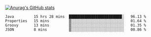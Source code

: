 [![Anurag's GitHub stats](https://github-readme-stats.vercel.app/api?username=sebasphere&count_private=true&theme=tokyonight)](https://github.com/anuraghazra/github-readme-stats)

<!--START_SECTION:waka-->
```text
Java         15 hrs 28 mins  ████████████████████████░   96.13 % 
Properties   15 mins         ▒░░░░░░░░░░░░░░░░░░░░░░░░   01.64 % 
Groovy       13 mins         ▒░░░░░░░░░░░░░░░░░░░░░░░░   01.35 % 
JSON         8 mins          ▒░░░░░░░░░░░░░░░░░░░░░░░░   00.86 % 
```
<!--END_SECTION:waka-->
